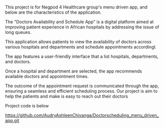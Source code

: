 This project is for Negpod 4 Healthcare group's menu driven app, and below are the characteristics of the application. 

The "Doctors Availability and Schedule App" is a digital platform aimed at improving patient experience in African hospitals by addressing the issue of long queues. 

This application allows patients to view the availability of doctors across various hospitals and departments and schedule appointments accordingl.

The app features a user-friendly interface that a list hospitals, departments, and doctors. 

Once a hospital and department are selected, the app recommends available doctors and appointment times. 

The outcome of the appointment request is communicated through the app, ensuring a seamless and efficient scheduling process.
Our project is aim to help the patients and make is easy to reach out their doctors

Project code is below 

https://github.com/AudryAshleenChivanga/Doctorscheduling_menu_driven_app.git


